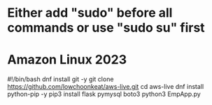 # Either add "sudo" before all commands or use "sudo su" first
# Amazon Linux 2023

#!/bin/bash
dnf install git -y
git clone https://github.com/lowchoonkeat/aws-live.git
cd aws-live
dnf install python-pip -y
pip3 install flask pymysql boto3
python3 EmpApp.py
